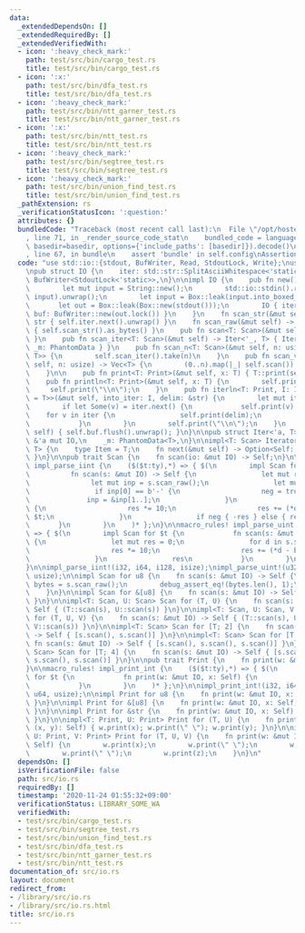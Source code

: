 ```yaml
---
data:
  _extendedDependsOn: []
  _extendedRequiredBy: []
  _extendedVerifiedWith:
  - icon: ':heavy_check_mark:'
    path: test/src/bin/cargo_test.rs
    title: test/src/bin/cargo_test.rs
  - icon: ':x:'
    path: test/src/bin/dfa_test.rs
    title: test/src/bin/dfa_test.rs
  - icon: ':heavy_check_mark:'
    path: test/src/bin/ntt_garner_test.rs
    title: test/src/bin/ntt_garner_test.rs
  - icon: ':x:'
    path: test/src/bin/ntt_test.rs
    title: test/src/bin/ntt_test.rs
  - icon: ':heavy_check_mark:'
    path: test/src/bin/segtree_test.rs
    title: test/src/bin/segtree_test.rs
  - icon: ':heavy_check_mark:'
    path: test/src/bin/union_find_test.rs
    title: test/src/bin/union_find_test.rs
  _pathExtension: rs
  _verificationStatusIcon: ':question:'
  attributes: {}
  bundledCode: "Traceback (most recent call last):\n  File \"/opt/hostedtoolcache/Python/3.9.0/x64/lib/python3.9/site-packages/onlinejudge_verify/documentation/build.py\"\
    , line 71, in _render_source_code_stat\n    bundled_code = language.bundle(stat.path,\
    \ basedir=basedir, options={'include_paths': [basedir]}).decode()\n  File \"/opt/hostedtoolcache/Python/3.9.0/x64/lib/python3.9/site-packages/onlinejudge_verify/languages/user_defined.py\"\
    , line 67, in bundle\n    assert 'bundle' in self.config\nAssertionError\n"
  code: "use std::io::{stdout, BufWriter, Read, StdoutLock, Write};\nuse std::marker::PhantomData;\n\
    \npub struct IO {\n    iter: std::str::SplitAsciiWhitespace<'static>,\n    buf:\
    \ BufWriter<StdoutLock<'static>>,\n}\n\nimpl IO {\n    pub fn new() -> Self {\n\
    \        let mut input = String::new();\n        std::io::stdin().read_to_string(&mut\
    \ input).unwrap();\n        let input = Box::leak(input.into_boxed_str());\n \
    \       let out = Box::leak(Box::new(stdout()));\n        IO { iter: input.split_ascii_whitespace(),\
    \ buf: BufWriter::new(out.lock()) }\n    }\n    fn scan_str(&mut self) -> &'static\
    \ str { self.iter.next().unwrap() }\n    fn scan_raw(&mut self) -> &'static [u8]\
    \ { self.scan_str().as_bytes() }\n    pub fn scan<T: Scan>(&mut self) -> T { T::scan(self)\
    \ }\n    pub fn scan_iter<T: Scan>(&mut self) -> Iter<'_, T> { Iter { io: self,\
    \ _m: PhantomData } }\n    pub fn scan_n<T: Scan>(&mut self, n: usize) -> std::iter::Take<Iter<'_,\
    \ T>> {\n        self.scan_iter().take(n)\n    }\n    pub fn scan_vec<T: Scan>(&mut\
    \ self, n: usize) -> Vec<T> {\n        (0..n).map(|_| self.scan()).collect()\n\
    \    }\n\n    pub fn print<T: Print>(&mut self, x: T) { T::print(self, x); }\n\
    \    pub fn println<T: Print>(&mut self, x: T) {\n        self.print(x);\n   \
    \     self.print(\"\\n\");\n    }\n    pub fn iterln<T: Print, I: IntoIterator<Item\
    \ = T>>(&mut self, into_iter: I, delim: &str) {\n        let mut iter = into_iter.into_iter();\n\
    \        if let Some(v) = iter.next() {\n            self.print(v);\n        \
    \    for v in iter {\n                self.print(delim);\n                self.print(v);\n\
    \            }\n        }\n        self.print(\"\\n\");\n    }\n    pub fn flush(&mut\
    \ self) { self.buf.flush().unwrap(); }\n}\n\npub struct Iter<'a, T> {\n    io:\
    \ &'a mut IO,\n    _m: PhantomData<T>,\n}\n\nimpl<T: Scan> Iterator for Iter<'_,\
    \ T> {\n    type Item = T;\n    fn next(&mut self) -> Option<Self::Item> { Some(self.io.scan())\
    \ }\n}\n\npub trait Scan {\n    fn scan(io: &mut IO) -> Self;\n}\n\nmacro_rules!\
    \ impl_parse_iint {\n    ($($t:ty),*) => { $(\n        impl Scan for $t {\n  \
    \          fn scan(s: &mut IO) -> Self {\n                let mut res = 0;\n \
    \               let mut inp = s.scan_raw();\n                let mut neg = false;\n\
    \                if inp[0] == b'-' {\n                    neg = true;\n      \
    \              inp = &inp[1..];\n                }\n                for d in inp\
    \ {\n                    res *= 10;\n                    res += (*d - b'0') as\
    \ $t;\n                }\n                if neg { -res } else { res }\n     \
    \       }\n        }\n    )* };\n}\n\nmacro_rules! impl_parse_uint {\n    ($($t:ty),*)\
    \ => { $(\n        impl Scan for $t {\n            fn scan(s: &mut IO) -> Self\
    \ {\n                let mut res = 0;\n                for d in s.scan_raw() {\n\
    \                    res *= 10;\n                    res += (*d - b'0') as $t;\n\
    \                }\n                res\n            }\n        }\n    )* };\n\
    }\n\nimpl_parse_iint!(i32, i64, i128, isize);\nimpl_parse_uint!(u32, u64, u128,\
    \ usize);\n\nimpl Scan for u8 {\n    fn scan(s: &mut IO) -> Self {\n        let\
    \ bytes = s.scan_raw();\n        debug_assert_eq!(bytes.len(), 1);\n        bytes[0]\n\
    \    }\n}\n\nimpl Scan for &[u8] {\n    fn scan(s: &mut IO) -> Self { s.scan_raw()\
    \ }\n}\n\nimpl<T: Scan, U: Scan> Scan for (T, U) {\n    fn scan(s: &mut IO) ->\
    \ Self { (T::scan(s), U::scan(s)) }\n}\n\nimpl<T: Scan, U: Scan, V: Scan> Scan\
    \ for (T, U, V) {\n    fn scan(s: &mut IO) -> Self { (T::scan(s), U::scan(s),\
    \ V::scan(s)) }\n}\n\nimpl<T: Scan> Scan for [T; 2] {\n    fn scan(s: &mut IO)\
    \ -> Self { [s.scan(), s.scan()] }\n}\n\nimpl<T: Scan> Scan for [T; 3] {\n   \
    \ fn scan(s: &mut IO) -> Self { [s.scan(), s.scan(), s.scan()] }\n}\n\nimpl<T:\
    \ Scan> Scan for [T; 4] {\n    fn scan(s: &mut IO) -> Self { [s.scan(), s.scan(),\
    \ s.scan(), s.scan()] }\n}\n\npub trait Print {\n    fn print(w: &mut IO, x: Self);\n\
    }\n\nmacro_rules! impl_print_int {\n    ($($t:ty),*) => { $(\n        impl Print\
    \ for $t {\n            fn print(w: &mut IO, x: Self) {\n                w.buf.write_all(x.to_string().as_bytes()).unwrap();\n\
    \            }\n        }\n    )* };\n}\n\nimpl_print_int!(i32, i64, isize, u32,\
    \ u64, usize);\n\nimpl Print for u8 {\n    fn print(w: &mut IO, x: Self) { w.buf.write_all(&[x]).unwrap();\
    \ }\n}\n\nimpl Print for &[u8] {\n    fn print(w: &mut IO, x: Self) { w.buf.write_all(x).unwrap();\
    \ }\n}\n\nimpl Print for &str {\n    fn print(w: &mut IO, x: Self) { w.print(x.as_bytes());\
    \ }\n}\n\nimpl<T: Print, U: Print> Print for (T, U) {\n    fn print(w: &mut IO,\
    \ (x, y): Self) { w.print(x); w.print(\" \"); w.print(y); }\n}\n\nimpl<T: Print,\
    \ U: Print, V: Print> Print for (T, U, V) {\n    fn print(w: &mut IO, (x, y, z):\
    \ Self) {\n        w.print(x);\n        w.print(\" \");\n        w.print(y);\n\
    \        w.print(\" \");\n        w.print(z);\n    }\n}\n"
  dependsOn: []
  isVerificationFile: false
  path: src/io.rs
  requiredBy: []
  timestamp: '2020-11-24 01:55:32+09:00'
  verificationStatus: LIBRARY_SOME_WA
  verifiedWith:
  - test/src/bin/cargo_test.rs
  - test/src/bin/segtree_test.rs
  - test/src/bin/union_find_test.rs
  - test/src/bin/dfa_test.rs
  - test/src/bin/ntt_garner_test.rs
  - test/src/bin/ntt_test.rs
documentation_of: src/io.rs
layout: document
redirect_from:
- /library/src/io.rs
- /library/src/io.rs.html
title: src/io.rs
---
```

